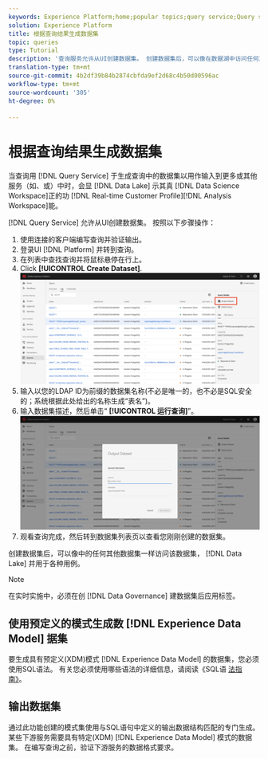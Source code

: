 ```yaml
---
keywords: Experience Platform;home;popular topics;query service;Query service;generate datasets;generate dataset;create dataset;
solution: Experience Platform
title: 根据查询结果生成数据集
topic: queries
type: Tutorial
description: '查询服务允许从UI创建数据集。 创建数据集后，可以像在数据湖中访问任何其他数据集一样访问该数据集，并用于各种用例。 '
translation-type: tm+mt
source-git-commit: 4b2df39b84b2874cbfda9ef2d68c4b50d00596ac
workflow-type: tm+mt
source-wordcount: '305'
ht-degree: 0%

---
```



# 根据查询结果生成数据集

当查询用 [!DNL Query Service] 于生成查询中的数据集以用作输入到更多或其他服务（如、或）中时，会显 [!DNL Data Lake] 示其真 [!DNL Data Science Workspace]正的功 [!DNL Real-time Customer Profile][!DNL Analysis Workspace]能。

[!DNL Query Service] 允许从UI创建数据集。 按照以下步骤操作：

1. 使用连接的客户端编写查询并验证输出。
2. 登录UI [!DNL Platform] 并转到查询。
3. 在列表中查找查询并将鼠标悬停在行上。
4. Click **[!UICONTROL Create Dataset]**. ![图像](../images/queries/create-datasets/click-create-dataset.png)
5. 输入以您的LDAP ID为前缀的数据集名称(不必是唯一的，也不必是SQL安全的；系统根据此处给出的名称生成“表名”)。
6. 输入数据集描述，然后单击“ **[!UICONTROL 运行查询]**”。![图像](../images/queries/create-datasets/run-query.png)
7. 观看查询完成，然后转到数据集列表页以查看您刚刚创建的数据集。

创建数据集后，可以像中的任何其他数据集一样访问该数据集， [!DNL Data Lake] 并用于各种用例。

>[!NOTE]
>
>在实时实施中，必须在创 [!DNL Data Governance] 建数据集后应用标签。

## 使用预定义的模式生成数 [!DNL Experience Data Model] 据集

要生成具有预定义(XDM)模式 [!DNL Experience Data Model] 的数据集，您必须使用SQL语法。 有关您必须使用哪些语法的详细信息，请阅读《SQL语 [法指南》](../sql/syntax.md#create-table-as-select)。

## 输出数据集

通过此功能创建的模式集使用与SQL语句中定义的输出数据结构匹配的专门生成。 某些下游服务需要具有特定(XDM) [!DNL Experience Data Model] 模式的数据集。 在编写查询之前，验证下游服务的数据格式要求。